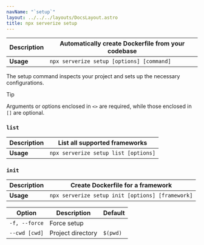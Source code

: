 ```yaml
---
navName: "`setup`"
layout: ../../../layouts/DocsLayout.astro
title: npx serverize setup
---
```



| **Description** | Automatically create Dockerfile from your codebase |
|------------------|----------------------------------|
| **Usage**        | `npx serverize setup [options] [command]` |

    
The setup command inspects your project and sets up the necessary configurations.
> [!TIP]
> Arguments or options enclosed in `<>` are required, while those enclosed in `[]` are optional.
 
### `list`


| **Description** | List all supported frameworks |
|------------------|----------------------------------|
| **Usage**        | `npx serverize setup list [options]` |

    
### `init`


| **Description** | Create Dockerfile for a framework |
|------------------|----------------------------------|
| **Usage**        | `npx serverize setup init [options] [framework]` |

    
| **Option** | **Description** | **Default** |
|------------|-----------------|-------------|
| `-f, --force` | Force setup |  |
| `--cwd [cwd]` | Project directory | `$(pwd)` |